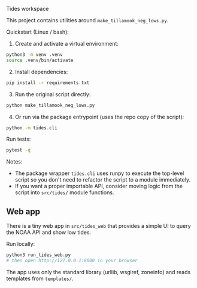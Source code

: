 Tides workspace

This project contains utilities around `make_tillamook_neg_lows.py`.

Quickstart (Linux / bash):

1. Create and activate a virtual environment:

```bash
python3 -m venv .venv
source .venv/bin/activate
```

2. Install dependencies:

```bash
pip install -r requirements.txt
```

3. Run the original script directly:

```bash
python make_tillamook_neg_lows.py
```

4. Or run via the package entrypoint (uses the repo copy of the script):

```bash
python -m tides.cli
```

Run tests:

```bash
pytest -q
```

Notes:
- The package wrapper `tides.cli` uses runpy to execute the top-level script so you don't need to refactor the script to a module immediately.
- If you want a proper importable API, consider moving logic from the script into `src/tides/` module functions.

Web app
-------

There is a tiny web app in `src/tides_web` that provides a simple UI to query the NOAA API and show low tides.

Run locally:

```bash
python3 run_tides_web.py
# then open http://127.0.0.1:8000 in your browser
```

The app uses only the standard library (urllib, wsgiref, zoneinfo) and reads templates from `templates/`.
